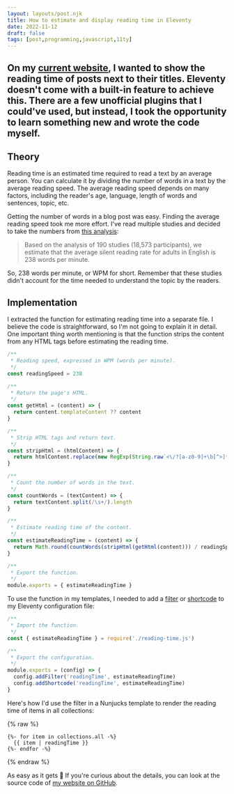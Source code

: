 ```yaml
---
layout: layouts/post.njk
title: How to estimate and display reading time in Eleventy
date: 2022-11-12
draft: false
tags: [post,programming,javascript,11ty]
---
```

On my [current website](https://untypical.dev), I wanted to show the reading time of posts next to their titles. 
Eleventy doesn't come with a built-in feature to achieve this. There are a few unofficial plugins that I could've used,
but instead, I took the opportunity to learn something new and wrote the code myself.
---

## Theory

Reading time is an estimated time required to read a text by an average person. You can calculate it by dividing the
number of words in a text by the average reading speed. The average reading speed depends on many factors, including
the reader's age, language, length of words and sentences, topic, etc.

Getting the number of words in a blog post was easy. Finding the average reading speed took me more effort. I've read
multiple studies and decided to take the numbers from [this analysis](https://www.sciencedirect.com/science/article/abs/pii/S0749596X19300786):

> Based on the analysis of 190 studies (18,573 participants), we estimate that the average silent reading rate for 
> adults in English is 238 words per minute.

So, 238 words per minute, or WPM for short. Remember that these studies didn't account for the time needed to understand
the topic by the readers.

## Implementation

I extracted the function for estimating reading time into a separate file. I believe the code is straightforward, so
I'm not going to explain it in detail. One important thing worth mentioning is that the function strips the content from
any HTML tags before estimating the reading time.

```js
/**
 * Reading speed, expressed in WPM (words per minute).
 */
const readingSpeed = 238

/**
 * Return the page's HTML.
 */
const getHtml = (content) => {
  return content.templateContent ?? content
}

/**
 * Strip HTML tags and return text.
 */
const stripHtml = (htmlContent) => {
  return htmlContent.replace(new RegExp(String.raw`<\/?[a-z0-9]+\b[^>]*>|<!--[^]*?-->`, 'gi'), '')
}

/**
 * Count the number of words in the text.
 */
const countWords = (textContent) => {
  return textContent.split(/\s+/).length
}

/**
 * Estimate reading time of the content.
 */
const estimateReadingTime = (content) => {
  return Math.round(countWords(stripHtml(getHtml(content))) / readingSpeed) + ' min'
}

/**
 * Export the function.
 */
module.exports = { estimateReadingTime }
```

To use the function in my templates, I needed to add a [filter](https://www.11ty.dev/docs/filters/) or [shortcode](https://www.11ty.dev/docs/shortcodes/) to my Eleventy configuration file:

```js
/**
 * Import the function.
 */
const { estimateReadingTime } = require('./reading-time.js')

/**
 * Export the configuration.
 */
module.exports = (config) => {
  config.addFilter('readingTime', estimateReadingTime)
  config.addShortcode('readingTime', estimateReadingTime)
}
```

Here's how I'd use the filter in a Nunjucks template to render the reading time of items in all collections:

{% raw %}
```njk
{%- for item in collections.all -%}
  {{ item | readingTime }}
{%- endfor -%}
```
{% endraw %}

As easy as it gets 🙂 If you're curious about the details, you can look at the source code of [my website on GitHub](https://github.com/untydev/untypical).


